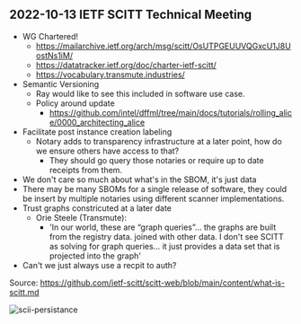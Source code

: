 ## 2022-10-13 IETF SCITT Technical Meeting

- WG Chartered!
  - https://mailarchive.ietf.org/arch/msg/scitt/OsUTPGEUUVQGxcU1J8UostNs1iM/
  - https://datatracker.ietf.org/doc/charter-ietf-scitt/
  - https://vocabulary.transmute.industries/
- Semantic Versioning
  - Ray would like to see this included in software use case.
  - Policy around update
    - https://github.com/intel/dffml/tree/main/docs/tutorials/rolling_alice/0000_architecting_alice
- Facilitate post instance creation labeling
  - Notary adds to transparency infrastructure at a later point, how do we ensure others have access to that?
    - They should go query those notaries or require up to date receipts from them.
- We don't care so much about what's in the SBOM, it's just data
- There may be many SBOMs for a single release of software, they could be insert by multiple notaries using different scanner implementations.
- Trust graphs constricuted at a later date
  - Orie Steele (Transmute):
    - 'In our world, these are “graph queries”... the graphs are built from the registry data. joined with other data. I don't see SCITT as solving for graph queries… it just provides a data set that is projected into the graph'
- Can't we just always use a recpit to auth?

Source: https://github.com/ietf-scitt/scitt-web/blob/main/content/what-is-scitt.md

![scii-persistance](https://github.com/ietf-scitt/scitt-web/raw/main/content/media/scitt-persistence.png)